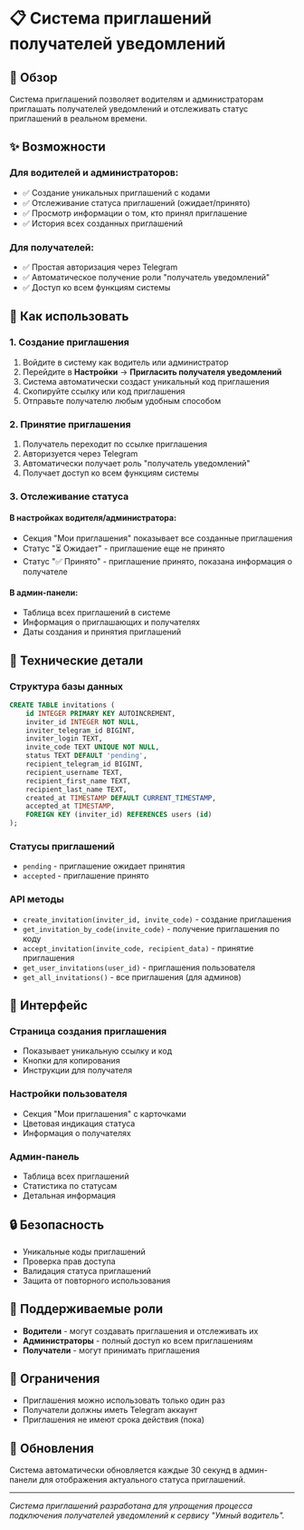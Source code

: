 # 📋 Система приглашений получателей уведомлений

## 🎯 Обзор

Система приглашений позволяет водителям и администраторам приглашать получателей уведомлений и отслеживать статус приглашений в реальном времени.

## ✨ Возможности

### Для водителей и администраторов:
- ✅ Создание уникальных приглашений с кодами
- ✅ Отслеживание статуса приглашений (ожидает/принято)
- ✅ Просмотр информации о том, кто принял приглашение
- ✅ История всех созданных приглашений

### Для получателей:
- ✅ Простая авторизация через Telegram
- ✅ Автоматическое получение роли "получатель уведомлений"
- ✅ Доступ ко всем функциям системы

## 🚀 Как использовать

### 1. Создание приглашения

1. Войдите в систему как водитель или администратор
2. Перейдите в **Настройки** → **Пригласить получателя уведомлений**
3. Система автоматически создаст уникальный код приглашения
4. Скопируйте ссылку или код приглашения
5. Отправьте получателю любым удобным способом

### 2. Принятие приглашения

1. Получатель переходит по ссылке приглашения
2. Авторизуется через Telegram
3. Автоматически получает роль "получатель уведомлений"
4. Получает доступ ко всем функциям системы

### 3. Отслеживание статуса

#### В настройках водителя/администратора:
- Секция "Мои приглашения" показывает все созданные приглашения
- Статус "⏳ Ожидает" - приглашение еще не принято
- Статус "✅ Принято" - приглашение принято, показана информация о получателе

#### В админ-панели:
- Таблица всех приглашений в системе
- Информация о приглашающих и получателях
- Даты создания и принятия приглашений

## 🔧 Технические детали

### Структура базы данных

```sql
CREATE TABLE invitations (
    id INTEGER PRIMARY KEY AUTOINCREMENT,
    inviter_id INTEGER NOT NULL,
    inviter_telegram_id BIGINT,
    inviter_login TEXT,
    invite_code TEXT UNIQUE NOT NULL,
    status TEXT DEFAULT 'pending',
    recipient_telegram_id BIGINT,
    recipient_username TEXT,
    recipient_first_name TEXT,
    recipient_last_name TEXT,
    created_at TIMESTAMP DEFAULT CURRENT_TIMESTAMP,
    accepted_at TIMESTAMP,
    FOREIGN KEY (inviter_id) REFERENCES users (id)
);
```

### Статусы приглашений

- `pending` - приглашение ожидает принятия
- `accepted` - приглашение принято

### API методы

- `create_invitation(inviter_id, invite_code)` - создание приглашения
- `get_invitation_by_code(invite_code)` - получение приглашения по коду
- `accept_invitation(invite_code, recipient_data)` - принятие приглашения
- `get_user_invitations(user_id)` - приглашения пользователя
- `get_all_invitations()` - все приглашения (для админов)

## 🎨 Интерфейс

### Страница создания приглашения
- Показывает уникальную ссылку и код
- Кнопки для копирования
- Инструкции для получателя

### Настройки пользователя
- Секция "Мои приглашения" с карточками
- Цветовая индикация статуса
- Информация о получателях

### Админ-панель
- Таблица всех приглашений
- Статистика по статусам
- Детальная информация

## 🔒 Безопасность

- Уникальные коды приглашений
- Проверка прав доступа
- Валидация статуса приглашений
- Защита от повторного использования

## 📱 Поддерживаемые роли

- **Водители** - могут создавать приглашения и отслеживать их
- **Администраторы** - полный доступ ко всем приглашениям
- **Получатели** - могут принимать приглашения

## 🚨 Ограничения

- Приглашения можно использовать только один раз
- Получатели должны иметь Telegram аккаунт
- Приглашения не имеют срока действия (пока)

## 🔄 Обновления

Система автоматически обновляется каждые 30 секунд в админ-панели для отображения актуального статуса приглашений.

---

*Система приглашений разработана для упрощения процесса подключения получателей уведомлений к сервису "Умный водитель".* 